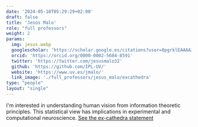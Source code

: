 ```yaml
---
date: '2024-05-10T05:29:29+02:00'
draft: false
title: 'Jesús Malo'
role: "full professors"
weight: 2
params:
  img: jesus.webp
  googlescholar: 'https://scholar.google.es/citations?user=0pgrklEAAAAJ&hl=es'
  orcid: 'https://orcid.org/0000-0002-5684-8591'
  twitter: 'https://twitter.com/jesusmalo32'
  github: 'https://github.com/IPL-UV/'
  website: 'https://www.uv.es/jmalo/'
  link_image: './full_professors/jesus_malo/excathedra'
type: "people"
layout: "single"
---
```


I'm interested in understanding human vision from information theoretic principles. This statistical view has implications in experimental and computational neuroscience. [See the ex-cathedra statement](./full_professors/jesus_malo/ex_cathedra)

